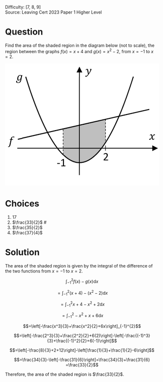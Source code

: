 Difficulty: [7, 8, 9]\
Source: Leaving Cert 2023 Paper 1 Higher Level

# Question

Find the area of the shaded region in the diagram below (not to scale), the region between the graphs $f(x)=x+4$ and $g(x)=x^2-2$, from $x=-1$ to $x=2$.

![](65CA6D88.png)

# Choices

1. $17$
2. $\frac{33}{2}$ #
3. $\frac{35}{2}$
4. $\frac{37}{4}$

# Solution

The area of the shaded region is given by the integral of the difference of the two functions from $x=-1$ to $x=2$.

$$\int_{-1}^{2}f(x)-g(x)\mathrm{d}x$$

$$=\int_{-1}^{2}(x+4)-(x^2-2)\mathrm{d}x$$

$$=\int_{-1}^{2}x+4-x^2+2\mathrm{d}x$$

$$=\int_{-1}^{2}-x^2+x+6\mathrm{d}x$$

$$=\left[-\frac{x^3}{3}+\frac{x^2}{2}+6x\right]_{-1}^{2}$$

$$=\left[-\frac{2^3}{3}+\frac{2^2}{2}+6(2)\right]-\left[-\frac{(-1)^3}{3}+\frac{(-1)^2}{2}+6(-1)\right]$$

$$=\left[-\frac{8}{3}+2+12\right]-\left[\frac{1}{3}+\frac{1}{2}-6\right]$$

$$=\frac{34}{3}-\left[-\frac{31}{6}\right]=\frac{34}{3}+\frac{31}{6} =\frac{33}{2}$$

Therefore, the area of the shaded region is $\frac{33}{2}$.